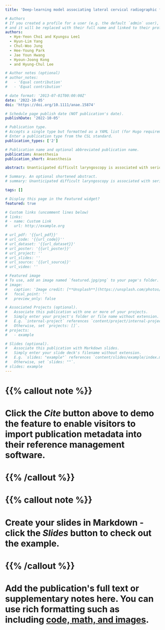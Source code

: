 ```yaml
---
title: 'Deep-learning model associating lateral cervical radiographic features with Cormack-Lehane grade 3 or 4 glottic view'

# Authors
# If you created a profile for a user (e.g. the default `admin` user), write the username (folder name) here
# and it will be replaced with their full name and linked to their profile.
authors:
  - Hye-Yeon Cho1 and Kyungsu Lee1
  - Hyun-Lim Yang
  - Chul-Woo Jung
  - Hee-Young Park
  - Jae Youn Hwang
  - Hyoun-Joong Kong
  - and Hyung-Chul Lee

# Author notes (optional)
# author_notes:
#   - 'Equal contribution'
#   - 'Equal contribution'

# date format: '2013-07-01T00:00:00Z'
date: '2022-10-05'
doi: 'https://doi.org/10.1111/anae.15874'

# Schedule page publish date (NOT publication's date).
publishDate: '2022-10-05'

# Publication type.
# Accepts a single type but formatted as a YAML list (for Hugo requirements).
# Enter a publication type from the CSL standard.
publication_types: ['2']

# Publication name and optional abbreviated publication name.
publication: Anaesthesia
publication_short: Anaesthesia

abstract: Unanticipated difficult laryngoscopy is associated with serious airway-related complications. We aimed to develop and test a convolutional neural network-based deep-learning model that uses lateral cervical spine radiographs to predict Cormack_ehane grade 3 or 4 direct laryngoscopy views of the glottis. We analysed the radiographs of 5939 thyroid surgery patients at our hospital, 253 (4%) of whom had grade 3 or 4 glottic views. We used 10 randomly sampled datasets to train a model. We compared the new model with six similar models (VGG, ResNet, Xception, ResNext, DenseNet and SENet). The Brier score (95%CI) of the new model, 0.023 (0.0210.025), was lower (_etter) than the other models- VGG, 0.034 (0.0340.035); ResNet, 0.033 (0.0330.035); Xception, 0.032 (0.0310.033); ResNext, 0.033 (0.0320.033); DenseNet, 0.030 (0.0290.032); SENet, 0.031 (0.0290.032), all p<0.001. We calculated mean (95%CI) of the new model for- R2, 0.428 (0.3880.468); mean squared error, 0.023 (0.0210.025); mean absolute error, 0.048 (0.0460.049); balanced accuracy, 0.713 (0.6840.742); and area under the receiver operating characteristic curve, 0.965 (0.9620.969). Radiographic features around the hyoid bone, pharynx and cervical spine were associated with grade 3 and 4 glottic views.

# Summary. An optional shortened abstract.
# summary: Unanticipated difficult laryngoscopy is associated with serious airway-related complications. We aimed to develop and test a convolutional neural network-based deep-learning model that uses lateral cervical spine radiographs to predict Cormack_ehane grade 3 or 4 direct laryngoscopy views of the glottis. We analysed the radiographs of 5939 thyroid surgery patients at our hospital, 253 (4%) of whom had grade 3 or 4 glottic views. We used 10 randomly sampled datasets to train a model. We compared the new model with six similar models (VGG, ResNet, Xception, ResNext, DenseNet and SENet). The Brier score (95%CI) of the new model, 0.023 (0.0210.025), was lower (_etter) than the other models- VGG, 0.034 (0.0340.035); ResNet, 0.033 (0.0330.035); Xception, 0.032 (0.0310.033); ResNext, 0.033 (0.0320.033); DenseNet, 0.030 (0.0290.032); SENet, 0.031 (0.0290.032), all p<0.001. We calculated mean (95%CI) of the new model for- R2, 0.428 (0.3880.468); mean squared error, 0.023 (0.0210.025); mean absolute error, 0.048 (0.0460.049); balanced accuracy, 0.713 (0.6840.742); and area under the receiver operating characteristic curve, 0.965 (0.9620.969). Radiographic features around the hyoid bone, pharynx and cervical spine were associated with grade 3 and 4 glottic views.

tags: []

# Display this page in the Featured widget?
featured: true

# Custom links (uncomment lines below)
# links:
# - name: Custom Link
#   url: http://example.org

# url_pdf: '{{url_pdf}}'
# url_code: '{{url_code}}''
# url_dataset: '{{url_dataset}}'
# url_poster: '{{url_poster}}'
# url_project: ''
# url_slides: ''
# url_source: '{{url_source}}'
# url_video: ''

# Featured image
# To use, add an image named `featured.jpg/png` to your page's folder.
# image:
#   caption: 'Image credit: [**Unsplash**](https://unsplash.com/photos/pLCdAaMFLTE)'
#   focal_point: ''
#   preview_only: false

# Associated Projects (optional).
#   Associate this publication with one or more of your projects.
#   Simply enter your project's folder or file name without extension.
#   E.g. `internal-project` references `content/project/internal-project/index.md`.
#   Otherwise, set `projects: []`.
# projects:
#   - example

# Slides (optional).
#   Associate this publication with Markdown slides.
#   Simply enter your slide deck's filename without extension.
#   E.g. `slides: "example"` references `content/slides/example/index.md`.
#   Otherwise, set `slides: ""`.
# slides: example
---
```


# {{% callout note %}}
# Click the _Cite_ button above to demo the feature to enable visitors to import publication metadata into their reference management software.
# {{% /callout %}}

# {{% callout note %}}
# Create your slides in Markdown - click the _Slides_ button to check out the example.
# {{% /callout %}}

# Add the publication's **full text** or **supplementary notes** here. You can use rich formatting such as including [code, math, and images](https://docs.hugoblox.com/content/writing-markdown-latex/).
